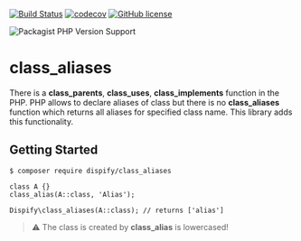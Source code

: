 
[![Build Status](https://travis-ci.org/Dispify/class_aliases.svg?branch=master)](https://travis-ci.org/Dispify/class_aliases)
[![codecov](https://codecov.io/gh/Dispify/class_aliases/branch/master/graph/badge.svg)](https://codecov.io/gh/Dispify/class_aliases)
[![GitHub license](https://img.shields.io/github/license/Dispify/class_aliases)](https://github.com/Dispify/class_aliases/blob/master/LICENSE)

![Packagist PHP Version Support](https://img.shields.io/packagist/php-v/dispify/class_aliases)

class_aliases
=

There is a **class_parents**, **class_uses**, **class_implements** function in the PHP. 
PHP allows to declare aliases of class but there is no **class_aliases** function
which returns all aliases for specified class name. This library adds this functionality.

Getting Started
-

```
$ composer require dispify/class_aliases
```

```
class A {}
class_alias(A::class, 'Alias');

Dispify\class_aliases(A::class); // returns ['alias']
```
> :warning: The class is created by **class_alias** is lowercased!

